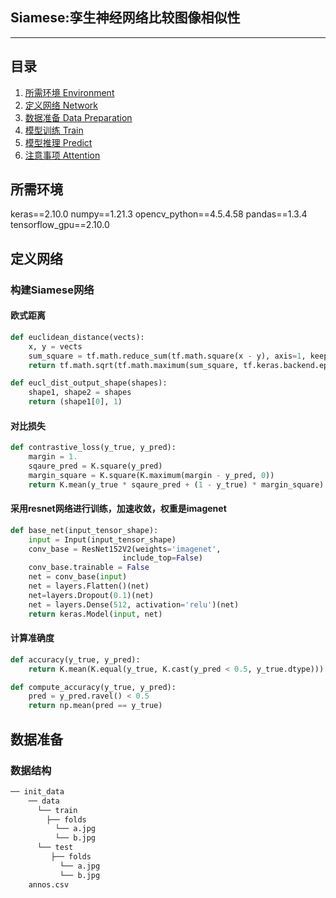 ## Siamese:孪生神经网络比较图像相似性
---
## 目录
1. [所需环境 Environment](#所需环境)
2. [定义网络 Network](#定义网络)
3. [数据准备 Data Preparation](#数据准备)
4. [模型训练 Train](#模型训练)
5. [模型推理 Predict](#模型推理)
6. [注意事项 Attention](#注意事项)

## 所需环境
keras==2.10.0
numpy==1.21.3
opencv_python==4.5.4.58
pandas==1.3.4
tensorflow_gpu==2.10.0

## 定义网络
### 构建Siamese网络
#### 欧式距离
```python
def euclidean_distance(vects):
    x, y = vects
    sum_square = tf.math.reduce_sum(tf.math.square(x - y), axis=1, keepdims=True)
    return tf.math.sqrt(tf.math.maximum(sum_square, tf.keras.backend.epsilon()))

def eucl_dist_output_shape(shapes):
    shape1, shape2 = shapes
    return (shape1[0], 1)
```
#### 对比损失
```python
def contrastive_loss(y_true, y_pred):
    margin = 1.
    sqaure_pred = K.square(y_pred)
    margin_square = K.square(K.maximum(margin - y_pred, 0))
    return K.mean(y_true * sqaure_pred + (1 - y_true) * margin_square)
```
#### 采用resnet网络进行训练，加速收敛，权重是imagenet
```python
def base_net(input_tensor_shape):
    input = Input(input_tensor_shape)
    conv_base = ResNet152V2(weights='imagenet',
                         include_top=False)
    conv_base.trainable = False
    net = conv_base(input)
    net = layers.Flatten()(net)
    net=layers.Dropout(0.1)(net)
    net = layers.Dense(512, activation='relu')(net)
    return keras.Model(input, net)
```
#### 计算准确度
```python
def accuracy(y_true, y_pred):
    return K.mean(K.equal(y_true, K.cast(y_pred < 0.5, y_true.dtype)))

def compute_accuracy(y_true, y_pred):
    pred = y_pred.ravel() < 0.5
    return np.mean(pred == y_true)
```
## 数据准备
### 数据结构
```python
── init_data
    ── data
      └── train
        ├── folds
          └── a.jpg
          └── b.jpg
      └── test
         ├── folds
           └── a.jpg
           └── b.jpg
    annos.csv
```
